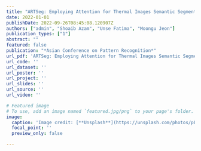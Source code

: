 ```yaml
---
title: "ARTSeg: Employing Attention for Thermal Images Semantic Segmentation"
date: 2022-01-01
publishDate: 2022-09-26T08:45:08.120907Z
authors: ["admin", "Shoaib Azam", "Unse Fatima", "Moongu Jeon"]
publication_types: ["1"]
abstract: ""
featured: false
publication: "*Asian Conference on Pattern Recognition*"
url_pdf: 'ARTSeg: Employing Attention for Thermal Images Semantic Segmentation'
url_code: ''
url_dataset: ''
url_poster: ''
url_project: ''
url_slides: ''
url_source: ''
url_video: ''

# Featured image
# To use, add an image named `featured.jpg/png` to your page's folder.
image:
  caption: 'Image credit: [**Unsplash**](https://unsplash.com/photos/pLCdAaMFLTE)'
  focal_point: ''
  preview_only: false

---
```


